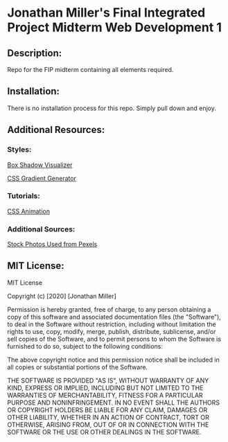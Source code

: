 # Jonathan Miller's Final Integrated Project Midterm Web Development 1

## Description:
Repo for the FIP midterm containing all elements required.

## Installation:
There is no installation process for this repo. Simply pull down and enjoy.

## Additional Resources:

### Styles:
[Box Shadow Visualizer](https://www.cssmatic.com/box-shadow 'CSSMatic')

[CSS Gradient Generator](https://cssgradient.io/ 'CSSGradient.io') 

### Tutorials:
[CSS Animation](https://developer.mozilla.org/en-US/docs/Web/CSS/animation 'MDN web docs')

### Additional Sources:

[Stock Photos Used from Pexels](https://www.pexels.com/ 'Pexels')

## MIT License:
MIT License

Copyright (c) [2020] [Jonathan Miller]

Permission is hereby granted, free of charge, to any person obtaining a copy
of this software and associated documentation files (the "Software"), to deal
in the Software without restriction, including without limitation the rights
to use, copy, modify, merge, publish, distribute, sublicense, and/or sell
copies of the Software, and to permit persons to whom the Software is
furnished to do so, subject to the following conditions:

The above copyright notice and this permission notice shall be included in all
copies or substantial portions of the Software.

THE SOFTWARE IS PROVIDED "AS IS", WITHOUT WARRANTY OF ANY KIND, EXPRESS OR
IMPLIED, INCLUDING BUT NOT LIMITED TO THE WARRANTIES OF MERCHANTABILITY,
FITNESS FOR A PARTICULAR PURPOSE AND NONINFRINGEMENT. IN NO EVENT SHALL THE
AUTHORS OR COPYRIGHT HOLDERS BE LIABLE FOR ANY CLAIM, DAMAGES OR OTHER
LIABILITY, WHETHER IN AN ACTION OF CONTRACT, TORT OR OTHERWISE, ARISING FROM,
OUT OF OR IN CONNECTION WITH THE SOFTWARE OR THE USE OR OTHER DEALINGS IN THE
SOFTWARE.
